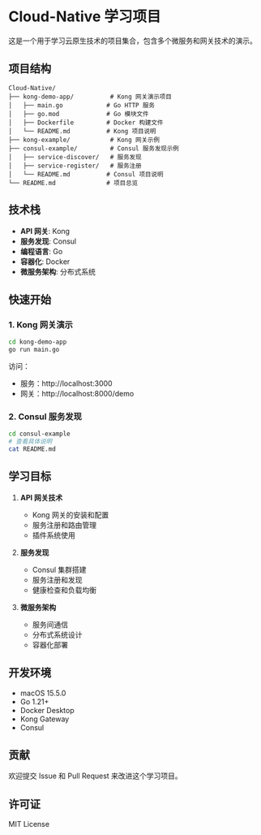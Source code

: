 # Cloud-Native 学习项目

这是一个用于学习云原生技术的项目集合，包含多个微服务和网关技术的演示。

## 项目结构

```
Cloud-Native/
├── kong-demo-app/          # Kong 网关演示项目
│   ├── main.go            # Go HTTP 服务
│   ├── go.mod             # Go 模块文件
│   ├── Dockerfile         # Docker 构建文件
│   └── README.md          # Kong 项目说明
├── kong-example/           # Kong 网关示例
├── consul-example/         # Consul 服务发现示例
│   ├── service-discover/   # 服务发现
│   ├── service-register/   # 服务注册
│   └── README.md          # Consul 项目说明
└── README.md              # 项目总览
```

## 技术栈

- **API 网关**: Kong
- **服务发现**: Consul
- **编程语言**: Go
- **容器化**: Docker
- **微服务架构**: 分布式系统

## 快速开始

### 1. Kong 网关演示

```bash
cd kong-demo-app
go run main.go
```

访问：
- 服务：http://localhost:3000
- 网关：http://localhost:8000/demo

### 2. Consul 服务发现

```bash
cd consul-example
# 查看具体说明
cat README.md
```

## 学习目标

1. **API 网关技术**
   - Kong 网关的安装和配置
   - 服务注册和路由管理
   - 插件系统使用

2. **服务发现**
   - Consul 集群搭建
   - 服务注册和发现
   - 健康检查和负载均衡

3. **微服务架构**
   - 服务间通信
   - 分布式系统设计
   - 容器化部署

## 开发环境

- macOS 15.5.0
- Go 1.21+
- Docker Desktop
- Kong Gateway
- Consul

## 贡献

欢迎提交 Issue 和 Pull Request 来改进这个学习项目。

## 许可证

MIT License 